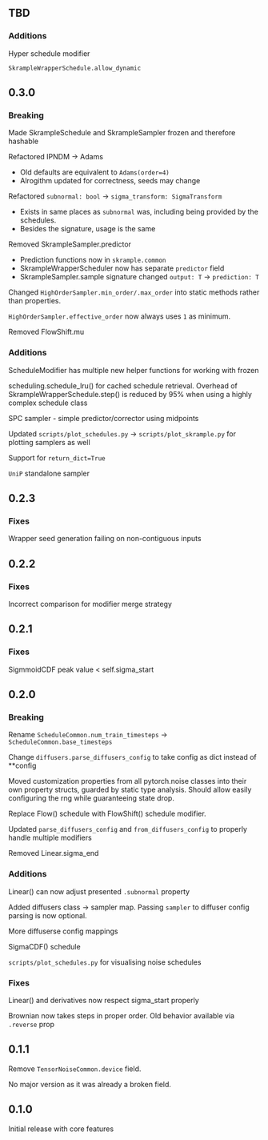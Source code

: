 ## TBD
### Additions
Hyper schedule modifier

`SkrampleWrapperSchedule.allow_dynamic`

## 0.3.0
### Breaking
Made SkrampleSchedule and SkrampleSampler frozen and therefore hashable

Refactored IPNDM -> Adams
  - Old defaults are equivalent to `Adams(order=4)`
  - Alrogithm updated for correctness, seeds may change

Refactored `subnormal: bool` -> `sigma_transform: SigmaTransform`
  - Exists in same places as `subnormal` was, including being provided by the schedules.
  - Besides the signature, usage is the same

Removed SkrampleSampler.predictor
  - Prediction functions now in `skrample.common`
  - SkrampleWrapperScheduler now has separate `predictor` field
  - SkrampleSampler.sample signature changed `output: T` -> `prediction: T`

Changed `HighOrderSampler.min_order/.max_order` into static methods rather than properties.

`HighOrderSampler.effective_order` now always uses `1` as minimum.

Removed FlowShift.mu

### Additions
ScheduleModifier has multiple new helper functions for working with frozen

scheduling.schedule_lru() for cached schedule retrieval.
Overhead of SkrampleWrapperSchedule.step() is reduced by 95% when using a highly complex schedule class

SPC sampler - simple predictor/corrector using midpoints

Updated `scripts/plot_schedules.py` -> `scripts/plot_skrample.py` for plotting samplers as well

Support for `return_dict=True`

`UniP` standalone sampler

## 0.2.3
### Fixes
Wrapper seed generation failing on non-contiguous inputs

## 0.2.2
### Fixes
Incorrect comparison for modifier merge strategy

## 0.2.1
### Fixes
SigmmoidCDF peak value < self.sigma_start

## 0.2.0
### Breaking
Rename `ScheduleCommon.num_train_timesteps` -> `ScheduleCommon.base_timesteps`

Change `diffusers.parse_diffusers_config` to take config as dict instead of **config

Moved customization properties from all pytorch.noise classes into their own property structs,
guarded by static type analysis. Should allow easily configuring the rng while guaranteeing state drop.

Replace Flow() schedule with FlowShift() schedule modifier.

Updated `parse_diffusers_config` and `from_diffusers_config` to properly handle multiple modifiers

Removed Linear.sigma_end

### Additions
Linear() can now adjust presented `.subnormal` property

Added diffusers class -> sampler map. Passing `sampler` to diffuser config parsing is now optional.

More diffuserse config mappings

SigmaCDF() schedule

`scripts/plot_schedules.py` for visualising noise schedules

### Fixes
Linear() and derivatives now respect sigma_start properly

Brownian now takes steps in proper order. Old behavior available via `.reverse` prop

## 0.1.1
Remove `TensorNoiseCommon.device` field.

No major version as it was already a broken field.

## 0.1.0
Initial release with core features
